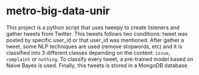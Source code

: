 # metro-big-data-unir

This project is a python script that uses tweepy to create listeners and gather tweets from Twitter. This tweets follows two conditions: tweet was posted by specific user_id or that user_id was mentioned. After gather a tweet, some NLP techniques are used (remove stopwords, etc) and it is classified into 3 different classes depending on the content: ```issue```, ```complaint``` or ```nothing```. To classify every tweet, a pre-trained model based on Naive Bayes is used. Finally, this tweets is stored in a MongoDB database.